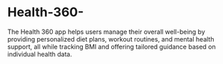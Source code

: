 # Health-360-
The Health 360 app helps users manage their overall well-being by  providing personalized diet plans, workout routines, and mental health  support, all while tracking BMI and offering tailored guidance based on  individual health data.
